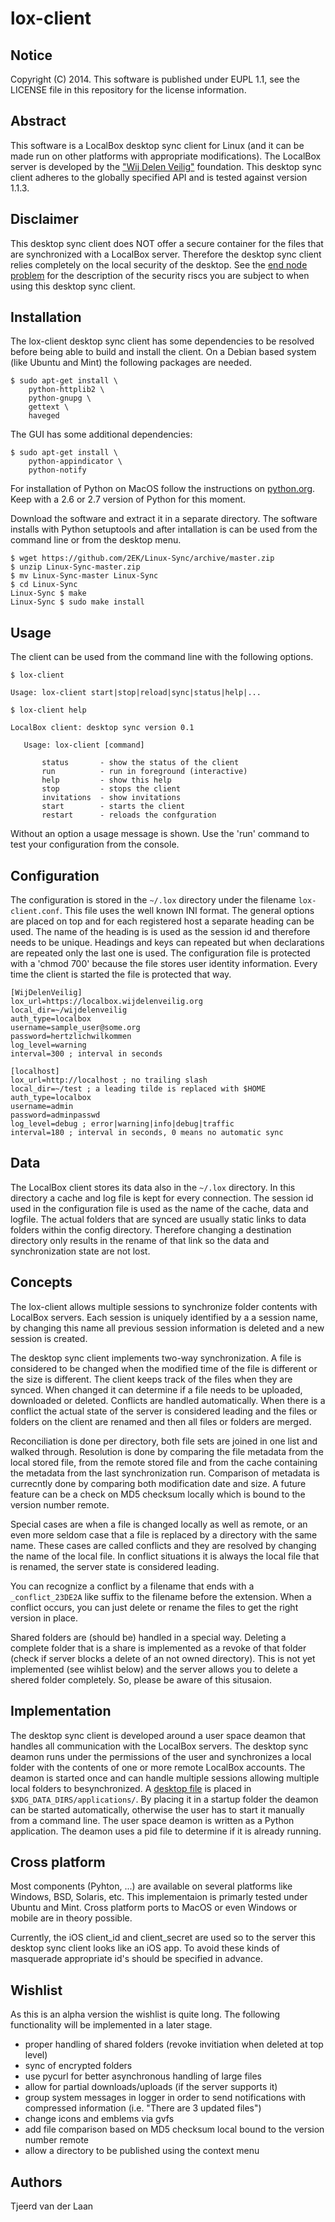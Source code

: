 lox-client
=====

Notice
-----
Copyright (C) 2014. This software is published under EUPL 1.1, see the LICENSE file in this repository for the license information.

Abstract
-----
This software is a LocalBox desktop sync client for Linux (and it can be made run on other platforms with appropriate modifications). The LocalBox server is developed by the ["Wij Delen Veilig"](http://wijdelenveilig.org) foundation. This desktop sync client adheres to the globally specified API and is tested against version 1.1.3.

Disclaimer
----
This desktop sync client does NOT offer a secure container for the files that are synchronized with a LocalBox server. Therefore the desktop sync client relies completely on the local security of the desktop. See the [end node problem](http://en.wikipedia.org/wiki/End_node_problem) for the description of the security riscs you are subject to when using this desktop sync client.

Installation
-----
The lox-client desktop sync client has some dependencies to be resolved before being able to build and install the client. On a Debian based system (like Ubuntu and Mint) the following packages are needed.

    $ sudo apt-get install \
        python-httplib2 \
        python-gnupg \
        gettext \
        haveged

The GUI has some additional dependencies:

    $ sudo apt-get install \
        python-appindicator \
        python-notify

For installation of Python on MacOS follow the instructions on [python.org](https://www.python.org/downloads/mac-osx/). Keep with a 2.6 or 2.7 version of Python for this moment.

Download the software and extract it in a separate directory. The software installs with Python setuptools and after intallation is can be used from the command line or from the desktop menu.

    $ wget https://github.com/2EK/Linux-Sync/archive/master.zip
    $ unzip Linux-Sync-master.zip
    $ mv Linux-Sync-master Linux-Sync
    $ cd Linux-Sync
    Linux-Sync $ make
    Linux-Sync $ sudo make install

Usage
-----
The client can be used from the command line with the following options.

    $ lox-client

    Usage: lox-client start|stop|reload|sync|status|help|...

    $ lox-client help

    LocalBox client: desktop sync version 0.1

       Usage: lox-client [command]

           status       - show the status of the client
           run          - run in foreground (interactive)
           help         - show this help
           stop         - stops the client
           invitations  - show invitations
           start        - starts the client
           restart      - reloads the confguration


Without an option a usage message is shown. Use the 'run' command to test your configuration from the console.


Configuration
-----
The configuration is stored in the `~/.lox` directory under the filename `lox-client.conf`. This file uses the well known INI format. The general options are placed on top and for each registered host a separate heading can be used. The name of the heading is is used as the session id and  therefore needs to be unique. Headings and keys can repeated but when declarations are repeated only the last one is used. The configuration file is protected with a 'chmod 700' because the file stores user identity information. Every time the client is started the file is protected that way.

    [WijDelenVeilig]
    lox_url=https://localbox.wijdelenveilig.org
    local_dir=~/wijdelenveilig
    auth_type=localbox
    username=sample_user@some.org
    password=hertzlichwilkommen
    log_level=warning
    interval=300 ; interval in seconds

    [localhost]
    lox_url=http://localhost ; no trailing slash
    local_dir=~/test ; a leading tilde is replaced with $HOME
    auth_type=localbox
    username=admin
    password=adminpasswd
    log_level=debug ; error|warning|info|debug|traffic
    interval=180 ; interval in seconds, 0 means no automatic sync



Data
-----
The LocalBox client stores its data also in the `~/.lox` directory. In this directory a cache and log file is kept for every connection. The session id used in the configuration file is used as the name of the cache, data and logfile. The actual folders that are synced are usually static links to data folders within the config directory. Therefore changing a destination directory only results in the rename of that link so the data and synchronization state are not lost.


Concepts
----
The lox-client allows multiple sessions to synchronize folder contents with LocalBox servers. Each session is uniquely identified by a a session name, by changing this name all previous session information is deleted and a new session is created.

The desktop sync client implements two-way synchronization. A file is considered to be changed when the modified time of the file is different or the size is different. The client keeps track of the files when they are synced. When changed it can determine if a file needs to be uploaded, downloaded or deleted. Conflicts are handled automatically. When there is a conflict the actual state of the server is considered leading and the files or folders on the client are renamed and then all files or folders are merged.

Reconciliation is done per directory, both file sets are joined in one list and walked through. Resolution is done by comparing the file metadata from the local stored file, from the remote stored file and from the cache containing the metadata from the last synchronization run. Comparison of metadata is currecntly done by comparing both modification date and size. A future feature can be a check on MD5 checksum locally which is bound to the version number remote.

Special cases are when a file is changed locally as well as remote, or an even more seldom case that a file is replaced by a directory with the same name. These cases are called conflicts and they are resolved by changing the name of the local file. In conflict situations it is always the local file that is renamed, the server state is considered leading.

You can recognize a conflict by a filename that ends with a `_conflict_23DE2A` like suffix to the filename before the extension. When a conflict occurs, you can just delete or rename the files to get the right version in place.

Shared folders are (should be) handled in a special way. Deleting a complete folder that is a share is implemented as a revoke of that folder (check if server blocks a delete of an not owned directory). This is not yet implemented (see wihlist below) and the server allows you to delete a shered folder completely. So, please be aware of this situsaion.


Implementation
----
The desktop sync client is developed around a user space deamon that handles all communication with the LocalBox servers. The desktop sync deamon runs under the permissions of the user and synchronizes a local folder with the contents of one or more remote LocalBox accounts. The deamon is started once and can handle multiple sessions allowing multiple local folders to besynchronized. A  [desktop file](http://standards.freedesktop.org/desktop-entry-spec/latest/) is placed in `$XDG_DATA_DIRS/applications/`. By placing it in a startup folder the deamon can be started automatically, otherwise the user has to start it manually from a command line. The user space deamon is written as a Python application. The deamon uses a pid file to determine if it is already running.


Cross platform
----
Most components (Pyhton, ...) are available on several platforms like Windows, BSD, Solaris, etc. This implementaion is primarly tested under Ubuntu and Mint. Cross platform ports to MacOS or even Windows or mobile are in theory possible.

Currently, the iOS client_id and client_secret are used so to the server this desktop sync client looks like an iOS app. To avoid these kinds of masquerade appropriate id's should be specified in advance.

Wishlist
----
As this is an alpha version the wishlist is quite long. The following functionality will be implemented in a later stage.
* proper handling of shared folders (revoke invitiation when deleted at top level)
* sync of encrypted folders
* use pycurl for better asynchronous handling of large files
* allow for partial downloads/uploads (if the server supports it)
* group system messages in logger in order to send notifications with compressed information (i.e. "There are 3 updated files")
* change icons and emblems via gvfs
* add file comparison based on MD5 checksum local bound to the version number remote
* allow a directory to be published using the context menu

Authors
----
Tjeerd van der Laan

